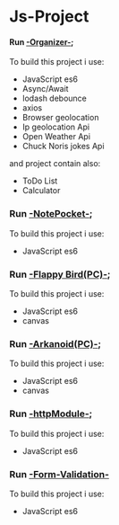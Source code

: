 # Js-Project

#### Run [-Organizer-](https://lukreaver.github.io/Js-Projects/Organizer-v.2.1/dist/index.html);

To build this project i use:
- JavaScript es6
- Async/Await
- lodash debounce
- axios
- Browser geolocation
- Ip geolocation Api
- Open Weather Api
- Chuck Noris jokes Api

and project contain also:
- ToDo List
- Calculator

### Run [-NotePocket-](https://lukreaver.github.io/Js-Projects/NotePocket/dist/index.html);

To build this project i use:
- JavaScript es6

### Run [-Flappy Bird(PC)-](https://lukreaver.github.io/Js-Projects/FlappyBird-JS-/index.html);

To build this project i use:
- JavaScript es6
- canvas

### Run [-Arkanoid(PC)-](https://lukreaver.github.io/Js-Projects/Arkanoid-Js/index.html);

To build this project i use:
- JavaScript es6
- canvas

### Run [-httpModule-](https://lukreaver.github.io/Js-Projects/httpModuleAsync/index.html);

To build this project i use:
- JavaScript es6

### Run [-Form-Validation-](https://lukreaver.github.io/Js-Projects/SurveyForm-ValidationModule/index.html)

To build this project i use:
- JavaScript es6
